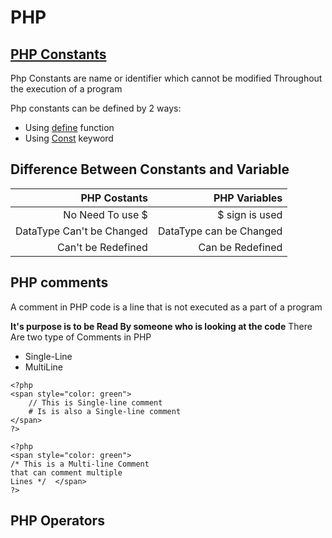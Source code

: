# PHP

## [PHP Constants]()

Php Constants are name or identifier which cannot be modified Throughout the execution of a program

Php constants can be defined by 2 ways:
* Using [define](https://github.com/Kanishkrawatt/Php/blob/main/Constant/UsingDefineFunction.md) function
* Using [Const]() keyword

## Difference Between Constants and Variable

|       PHP Costants        |       PHP Variables     |
|--------------------------:|------------------------:|
| No Need To use $          | $ sign is used          |
| DataType Can't be Changed | DataType can be Changed |
| Can't be Redefined        | Can be Redefined        |



## PHP comments

A comment in PHP code is a line that is not executed as a part of a program 

**It's purpose is to be Read By someone who is looking at the code**
There Are two type of Comments in PHP 
* Single-Line
* MultiLine

``` Single-Line
<?php
<span style="color: green">
    // This is Single-line comment
    # Is is also a Single-line comment
</span>
?>
```

``` Multi-Line
<?php 
<span style="color: green">
/* This is a Multi-line Comment
that can comment multiple 
Lines */  </span>
?>
```
## PHP Operators
    

